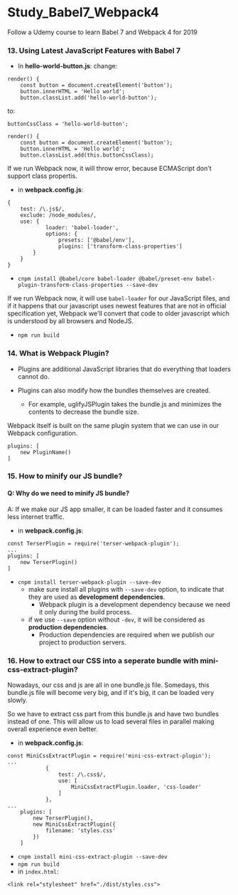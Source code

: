 # Study_Babel7_Webpack4
Follow a Udemy course to learn Babel 7 and Webpack 4 for 2019


### 13. Using Latest JavaScript Features with Babel 7
- In **hello-world-button.js**:
change:
```
render() {
    const button = document.createElement('button');
    button.innerHTML = 'Hello world';
    button.classList.add('hello-world-button');
```

to:
```
buttonCssClass = 'hello-world-button';

render() {
    const button = document.createElement('button');
    button.innerHTML = 'Hello world';
    button.classList.add(this.buttonCssClass);
```

If we run Webpack now, it will throw error, because ECMAScript don't support class propertis.

- in **webpack.config.js**:

```
{
    test: /\.js$/,
    exclude: /node_modules/,
    use: {
            loader: 'babel-loader',
            options: {
                presets: ['@babel/env'],
                plugins: ['transform-class-properties']
        }
    }
}
```
- ``cnpm install @babel/core babel-loader @babel/preset-env babel-plugin-transform-class-properties --save-dev``

If we run Webpack now, it will use `babel-loader` for our JavaScript files, and if it happens that our javascript uses newest features that are not in official specification yet, Webpack we'll convert that code to older javascript which is understood by all browsers and NodeJS.

- ``npm run build``

### 14. What is Webpack Plugin?

- Plugins are additional JavaScript libraries that do everything that loaders cannot do.

- Plugins can also modify how the bundles themselves are created. 
    - For example, uglifyJSPlugin takes the bundle.js and minimizes the contents to decrease the bundle size.

Webpack itself is built on the same plugin system that we can use in our Webpack configuration.
```
plugins: [
    new PluginName()
]
```

### 15. How to minify our JS bundle?
#### Q: Why do we need to minify JS bundle?

A: If we make our JS app smaller, it can be loaded faster and it consumes less internet traffic.

- in **webpack.config.js**:
```
const TerserPlugin = require('terser-webpack-plugin');
...
plugins: [
    new TerserPlugin()
]
```

- ``cnpm install terser-webpack-plugin --save-dev``
    - make sure install all plugins with ``--save-dev`` option, to indicate that they are used as **development dependencies**.
        - Webpack plugin is a development dependency because we need it only during the build process.
    - if we use ``--save`` option without ``-dev``, it will be considered as **production dependencies**.
        - Production dependencies are required when we publish our project to production servers.



### 16. How to extract our CSS into a seperate bundle with mini-css-extract-plugin?
Nowadays, our css and js are all in one bundle.js file. Somedays, this bundle.js file will become very big, and if it's big, it can be loaded very slowly.

So we have to extract css part from this bundle.js and have two bundles instead of one. This will allow us to load several files in parallel making overall experience even better.

- in **webpack.config.js**:
```
const MiniCssExtractPlugin = require('mini-css-extract-plugin');
...
            {
                test: /\.css$/,
                use: [
                    MiniCssExtractPlugin.loader, 'css-loader'
                ]
            },
...
    plugins: [
        new TerserPlugin(),
        new MiniCssExtractPlugin({
            filename: 'styles.css'
        })
    ]           
```

- ``cnpm install mini-css-extract-plugin --save-dev``
- ``npm run build``
- in ``index.html``:
```
<link rel="stylesheet" href="./dist/styles.css">
```

